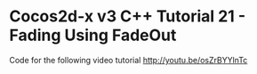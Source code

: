 Cocos2d-x v3 C++ Tutorial 21 - Fading Using FadeOut
===================================================

Code for the following video tutorial http://youtu.be/osZrBYYlnTc
